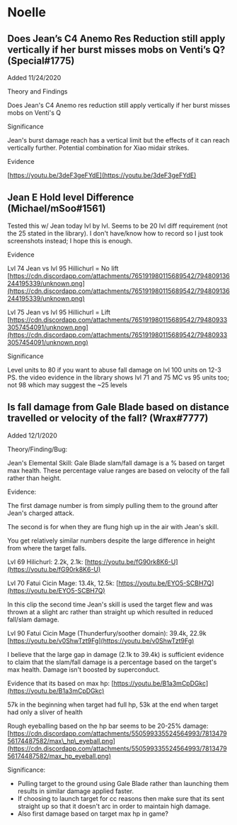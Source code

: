 # Noelle

## Does Jean’s C4 Anemo Res Reduction still apply vertically if her burst misses mobs on Venti’s Q? \(Special\#1775\)

Added 11/24/2020

Theory and Findings

Does Jean's C4 Anemo res reduction still apply vertically if her burst misses mobs on Venti's Q

Significance

Jean's burst damage reach has a vertical limit but the effects of it can reach vertically further. Potential combination for Xiao midair strikes.

Evidence

[https://youtu.be/3deF3geFYdE](https://youtu.be/3deF3geFYdE)

## Jean E Hold level Difference \(Michael/mSoo\#1561\)

Tested this w/ Jean today lvl by lvl. Seems to be 20 lvl diff requirement \(not the 25 stated in the library\). I don't have/know how to record so I just took screenshots instead; I hope this is enough.

Evidence

Lvl 74 Jean vs lvl 95 Hillichurl = No lift [https://cdn.discordapp.com/attachments/765191980115689542/794809136244195339/unknown.png](https://cdn.discordapp.com/attachments/765191980115689542/794809136244195339/unknown.png)

Lvl 75 Jean vs lvl 95 Hillichurl = Lift [https://cdn.discordapp.com/attachments/765191980115689542/794809333057454091/unknown.png](https://cdn.discordapp.com/attachments/765191980115689542/794809333057454091/unknown.png)

Significance

Level units to 80 if you want to abuse fall damage on lvl 100 units on 12-3 PS. the video evidence in the library shows lvl 71 and 75 MC vs 95 units too; not 98 which may suggest the ~25 levels

## Is fall damage from Gale Blade based on distance travelled or velocity of the fall? \(Wrax\#7777\)

Added 12/1/2020

Theory/Finding/Bug:

Jean's Elemental Skill: Gale Blade slam/fall damage is a % based on target max health. These percentage value ranges are based on velocity of the fall rather than height.

Evidence:

The first damage number is from simply pulling them to the ground after Jean's charged attack.

The second is for when they are flung high up in the air with Jean's skill.

You get relatively similar numbers despite the large difference in height from where the target falls.

Lvl 69 Hilichurl: 2.2k, 2.1k: [https://youtu.be/fG90rk8K6-U](https://youtu.be/fG90rk8K6-U)

Lvl 70 Fatui Cicin Mage: 13.4k, 12.5k: [https://youtu.be/EYO5-SCBH7Q](https://youtu.be/EYO5-SCBH7Q)

In this clip the second time Jean's skill is used the target flew and was thrown at a slight arc rather than straight up which resulted in reduced fall/slam damage.

Lvl 90 Fatui Cicin Mage \(Thunderfury/soother domain\): 39.4k, 22.9k [https://youtu.be/v0ShwTzt9Fg](https://youtu.be/v0ShwTzt9Fg)

I believe that the large gap in damage \(2.1k to 39.4k\) is sufficient evidence to claim that the slam/fall damage is a percentage based on the target's max health. Damage isn't boosted by superconduct.

Evidence that its based on max hp: [https://youtu.be/B1a3mCpDGkc](https://youtu.be/B1a3mCpDGkc)

57k in the beginning when target had full hp, 53k at the end when target had only a sliver of health

Rough eyeballing based on the hp bar seems to be 20-25% damage: [https://cdn.discordapp.com/attachments/550599335524564993/781347956174487582/max\_hp\_eyeball.png](https://cdn.discordapp.com/attachments/550599335524564993/781347956174487582/max_hp_eyeball.png)

Significance:

* Pulling target to the ground using Gale Blade rather than launching them results in similar damage applied faster.
* If choosing to launch target for cc reasons then make sure that its sent straight up so that it doesn't arc in order to maintain high damage.
* Also first damage based on target max hp in game?

